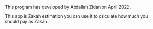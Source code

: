 This program has developed by Abdallah Zidan on April 2022 .

This app is Zakah estimation you can use it to calculate how much you should pay as Zakah .
